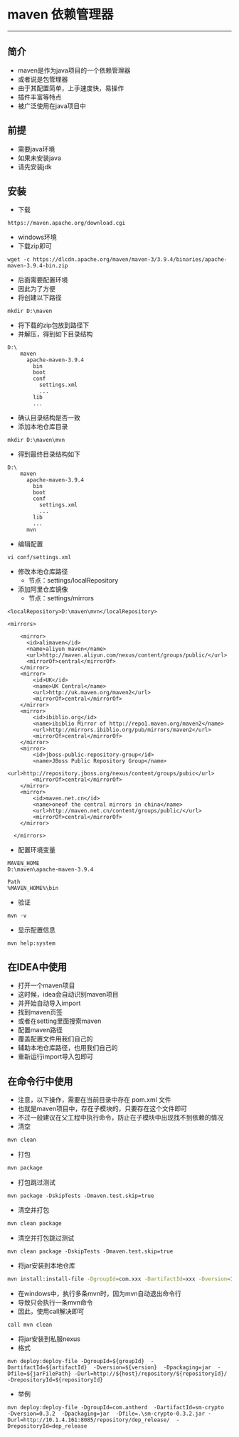 # maven 依赖管理器

---

## 简介
- maven是作为java项目的一个依赖管理器
- 或者说是包管理器
- 由于其配置简单，上手速度快，易操作
- 插件丰富等特点
- 被广泛使用在java项目中

## 前提
- 需要java环境
- 如果未安装java
- 请先安装jdk

## 安装
- 下载
```shell script
https://maven.apache.org/download.cgi
```
- windows环境
- 下载zip即可
```shell script
wget -c https://dlcdn.apache.org/maven/maven-3/3.9.4/binaries/apache-maven-3.9.4-bin.zip
```
- 后面需要配置环境
- 因此为了方便
- 将创建以下路径
```shell script
mkdir D:\maven
```
- 将下载的zip包放到路径下
- 并解压，得到如下目录结构
```shell script
D:\
    maven
      apache-maven-3.9.4
        bin
        boot
        conf
          settings.xml
          ...
        lib
        ...
```
- 确认目录结构是否一致
- 添加本地仓库目录
```shell script
mkdir D:\maven\mvn
```
- 得到最终目录结构如下
```shell script
D:\
    maven
      apache-maven-3.9.4
        bin
        boot
        conf
          settings.xml
          ...
        lib
        ...
      mvn
```
- 编辑配置
```shell script
vi conf/settings.xml
```
- 修改本地仓库路径
    - 节点：settings/localRepository
- 添加阿里仓库镜像
    - 节点：settings/mirrors
```shell script
<localRepository>D:\maven\mvn</localRepository>

<mirrors>

	<mirror>  
	  <id>alimaven</id>  
	  <name>aliyun maven</name>  
	  <url>http://maven.aliyun.com/nexus/content/groups/public/</url>  
	  <mirrorOf>central</mirrorOf>          
	</mirror> 
	<mirror> 
		<id>UK</id> 
		<name>UK Central</name> 
		<url>http://uk.maven.org/maven2</url> 
		<mirrorOf>central</mirrorOf> 
	</mirror> 
	<mirror> 
		<id>ibiblio.org</id>
		<name>ibiblio Mirror of http://repo1.maven.org/maven2</name> 
		<url>http://mirrors.ibiblio.org/pub/mirrors/maven2</url> 
		<mirrorOf>central</mirrorOf> 
	</mirror> 
	<mirror> 
		<id>jboss-public-repository-group</id> 
		<name>JBoss Public Repository Group</name> 
		<url>http://repository.jboss.org/nexus/content/groups/pubic</url> 
		<mirrorOf>central</mirrorOf> 
	</mirror> 
	<mirror> 
		<id>maven.net.cn</id> 
		<name>oneof the central mirrors in china</name> 
		<url>http://maven.net.cn/content/groups/public/</url> 
		<mirrorOf>central</mirrorOf> 
	</mirror>

  </mirrors>
```
- 配置环境变量
```shell script
MAVEN_HOME
D:\maven\apache-maven-3.9.4

Path
%MAVEN_HOME%\bin
```
- 验证
```shell script
mvn -v
```
- 显示配置信息
```shell script
mvn help:system
```

## 在IDEA中使用
- 打开一个maven项目
- 这时候，idea会自动识别maven项目
- 并开始自动导入import
- 找到maven页签
- 或者在setting里面搜索maven
- 配置maven路径
- 覆盖配置文件用我们自己的
- 辅助本地仓库路径，也用我们自己的
- 重新运行import导入包即可

## 在命令行中使用
- 注意，以下操作，需要在当前目录中存在 pom.xml 文件
- 也就是maven项目中，存在子模块的，只要存在这个文件即可
- 不过一般建议在父工程中执行命令，防止在子模块中出现找不到依赖的情况
- 清空
```bash
mvn clean
```
- 打包
```bash
mvn package
```
- 打包跳过测试
```
mvn package -DskipTests -Dmaven.test.skip=true
```
- 清空并打包
```bash
mvn clean package
```
- 清空并打包跳过测试
```
mvn clean package -DskipTests -Dmaven.test.skip=true
```
- 将jar安装到本地仓库
```bash
mvn install:install-file -DgroupId=com.xxx -DartifactId=xxx -Dversion=1.0 -Dpackaging=jar -Dfile=xxx-1.0.jar
```
- 在windows中，执行多条mvn时，因为mvn自动退出命令行
- 导致只会执行一条mvn命令
- 因此，使用call解决即可
```bash
call mvn clean
```
- 将jar安装到私服nexus
- 格式
```shell
mvn deploy:deploy-file -DgroupId=${groupId}  -DartifactId=${artifactId}  -Dversion=${version}  -Dpackaging=jar  -Dfile=${jarFilePath} -Durl=http://${host}/repository/${repositoryId}/  -DrepositoryId=${repositoryId}
```
- 举例
```shell
mvn deploy:deploy-file -DgroupId=com.antherd  -DartifactId=sm-crypto  -Dversion=0.3.2  -Dpackaging=jar  -Dfile=.\sm-crypto-0.3.2.jar -Durl=http://10.1.4.161:8085/repository/dep_release/  -DrepositoryId=dep_release
```